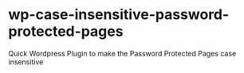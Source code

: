 wp-case-insensitive-password-protected-pages
============================================

Quick Wordpress Plugin to make the Password Protected Pages case insensitive
